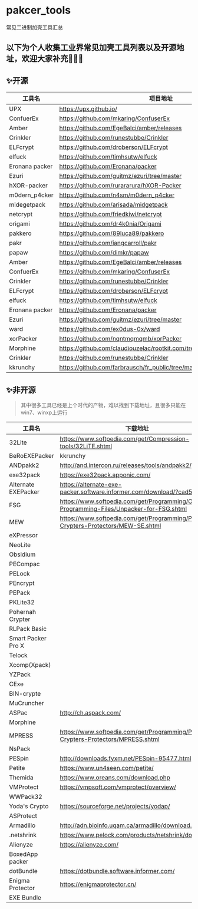 # pakcer_tools
常见二进制加壳工具汇总
## 以下为个人收集工业界常见加壳工具列表以及开源地址，欢迎大家补充🎉🎉🎉
## ✨开源
工具名 | 项目地址
-------- | -------
UPX | https://upx.github.io/
ConfuerEx | https://github.com/mkaring/ConfuserEx
Amber | https://github.com/EgeBalci/amber/releases
Crinkler | https://github.com/runestubbe/Crinkler
ELFcrypt | https://github.com/droberson/ELFcrypt
elfuck | https://github.com/timhsutw/elfuck
Eronana packer | https://github.com/Eronana/packer
Ezuri | https://github.com/guitmz/ezuri/tree/master
hXOR-packer | https://github.com/rurararura/hXOR-Packer
m0dern_p4cker | https://github.com/n4sm/m0dern_p4cker
midegetpack | https://github.com/arisada/midgetpack
netcrypt | https://github.com/friedkiwi/netcrypt
origami | https://github.com/dr4k0nia/Origami
pakkero | https://github.com/89luca89/pakkero
pakr | https://github.com/iangcarroll/pakr
papaw | https://github.com/dimkr/papaw
Amber | https://github.com/EgeBalci/amber/releases
ConfuerEx | https://github.com/mkaring/ConfuserEx
Crinkler | https://github.com/runestubbe/Crinkler
ELFcrypt | https://github.com/droberson/ELFcrypt
elfuck | https://github.com/timhsutw/elfuck
Eronana packer | https://github.com/Eronana/packer
Ezuri | https://github.com/guitmz/ezuri/tree/master
ward | https://github.com/ex0dus-0x/ward
xorPacker | https://github.com/nqntmqmqmb/xorPacker
Morphine | https://github.com/claudiouzelac/rootkit.com/tree/master/hf/Morphine27
Crinkler | https://github.com/runestubbe/Crinkler
kkrunchy | https://github.com/farbrausch/fr_public/tree/master/kkrunchy
## ✨非开源
> 其中很多工具已经是上个时代的产物，难以找到下载地址，且很多只能在win7、winxp上运行

工具名 | 下载地址
-------- | -------
32Lite | https://www.softpedia.com/get/Compression-tools/32LiTE.shtml
BeRoEXEPacker | kkrunchy | https://github.com/farbrausch/fr_public/tree/master/kkrunchy 【ZIP-password: beroexepacker】
ANDpakk2 | http://and.intercon.ru/releases/tools/andpakk2/
exe32pack | https://exe32pack.apponic.com/
Alternate EXEPacker | https://alternate-exe-packer.software.informer.com/download/?cad5b39
FSG | https://www.softpedia.com/get/Programming/Other-Programming-Files/Unpacker-for-FSG.shtml
MEW | https://www.softpedia.com/get/Programming/Packers-Crypters-Protectors/MEW-SE.shtml
eXPressor |		
NeoLite |
Obsidium |
PECompac |
PELock |		
PEncrypt |
PEPack |	
PKLite32 |			
Pohernah Crypter |		
RLPack Basic |			
Smart Packer Pro X |			
Telock |				
Xcomp(Xpack) |				
YZPack |					
CExe |					
BIN-crypte |				
MuCruncher |					
ASPac | http://ch.aspack.com/
Morphine |					
MPRESS | https://www.softpedia.com/get/Programming/Packers-Crypters-Protectors/MPRESS.shtml
NsPack |
PESpin | http://downloads.fyxm.net/PESpin-95477.html
Petite | https://www.un4seen.com/petite/
Themida | https://www.oreans.com/download.php
VMProtect | https://vmpsoft.com/vmprotect/overview/
WWPack32 |					
Yoda's Crypto | https://sourceforge.net/projects/yodap/
ASProtect |					
Armadillo | http://adn.bioinfo.uqam.ca/armadillo/download.html
.netshrink | https://www.pelock.com/products/netshrink/download
Alienyze | https://alienyze.com/
BoxedApp packer	|				
dotBundle | https://dotbundle.software.informer.com/
Enigma Protector | https://enigmaprotector.cn/
EXE Bundle |

